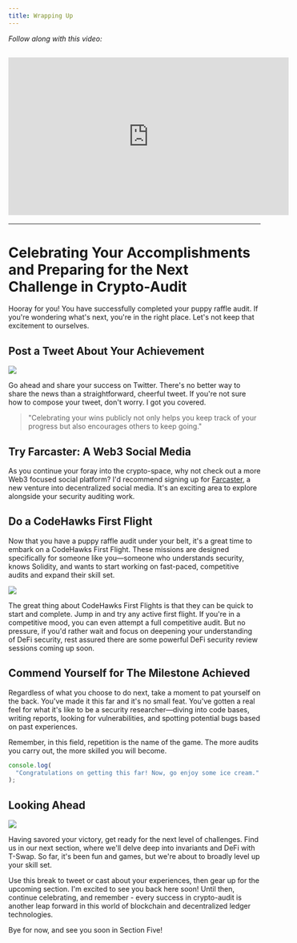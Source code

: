 ```yaml
---
title: Wrapping Up
---
```


_Follow along with this video:_

## <iframe width="560" height="315" src="https://youtu.be/K9vSvvqmQls" title="YouTube Player" frameborder="0" allow="accelerometer; autoplay; clipboard-write; encrypted-media; gyroscope; picture-in-picture; web-share" allowfullscreen></iframe>

---

# Celebrating Your Accomplishments and Preparing for the Next Challenge in Crypto-Audit

Hooray for you! You have successfully completed your puppy raffle audit. If you're wondering what's next, you're in the right place. Let's not keep that excitement to ourselves.

## Post a Tweet About Your Achievement

![](https://cdn.videotap.com/IWZnrLvTfiL85XHWN2bU-13.04.png)

Go ahead and share your success on Twitter. There's no better way to share the news than a straightforward, cheerful tweet. If you're not sure how to compose your tweet, don't worry. I got you covered.

> "Celebrating your wins publicly not only helps you keep track of your progress but also encourages others to keep going."

## Try Farcaster: A Web3 Social Media

As you continue your foray into the crypto-space, why not check out a more Web3 focused social platform? I'd recommend signing up for [Farcaster](https://www.farcaster.xyz/), a new venture into decentralized social media. It's an exciting area to explore alongside your security auditing work.

## Do a CodeHawks First Flight

Now that you have a puppy raffle audit under your belt, it's a great time to embark on a CodeHawks First Flight. These missions are designed specifically for someone like you—someone who understands security, knows Solidity, and wants to start working on fast-paced, competitive audits and expand their skill set.

![](https://cdn.videotap.com/sMsQtEf4Y3DDqWTXFU5d-60.85.png)

The great thing about CodeHawks First Flights is that they can be quick to start and complete. Jump in and try any active first flight. If you're in a competitive mood, you can even attempt a full competitive audit. But no pressure, if you'd rather wait and focus on deepening your understanding of DeFi security, rest assured there are some powerful DeFi security review sessions coming up soon.

## Commend Yourself for The Milestone Achieved

Regardless of what you choose to do next, take a moment to pat yourself on the back. You've made it this far and it's no small feat. You've gotten a real feel for what it's like to be a security researcher—diving into code bases, writing reports, looking for vulnerabilities, and spotting potential bugs based on past experiences.

Remember, in this field, repetition is the name of the game. The more audits you carry out, the more skilled you will become.

```js
console.log(
  "Congratulations on getting this far! Now, go enjoy some ice cream."
);
```

## Looking Ahead

![](https://cdn.videotap.com/Rh51wSen1dPnlsxoPHB8-95.62.png)

Having savored your victory, get ready for the next level of challenges. Find us in our next section, where we'll delve deep into invariants and DeFi with T-Swap. So far, it's been fun and games, but we're about to broadly level up your skill set.

Use this break to tweet or cast about your experiences, then gear up for the upcoming section. I'm excited to see you back here soon! Until then, continue celebrating, and remember - every success in crypto-audit is another leap forward in this world of blockchain and decentralized ledger technologies.

Bye for now, and see you soon in Section Five!
